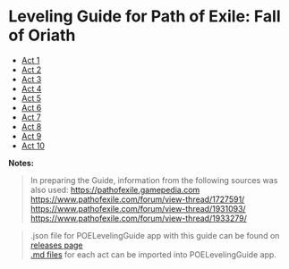 # Leveling Guide for Path of Exile: Fall of Oriath

- [Act 1](src/Act_1.md)
- [Act 2](src/Act_2.md)
- [Act 3](src/Act_3.md)
- [Act 4](src/Act_4.md)
- [Act 5](src/Act_5.md)
- [Act 6](src/Act_6.md)
- [Act 7](src/Act_7.md)
- [Act 8](src/Act_8.md)
- [Act 9](src/Act_9.md)
- [Act 10](src/Act_10.md)

**Notes:**

> In preparing the Guide, information from the following sources was also used:
https://pathofexile.gamepedia.com  
https://www.pathofexile.com/forum/view-thread/1727591/  
https://www.pathofexile.com/forum/view-thread/1931093/  
https://www.pathofexile.com/forum/view-thread/1933279/

> .json file for POELevelingGuide app with this guide  can be found on [releases page](https://github.com/Doberm4n/POELevelingGuide/releases)  
> [.md files](src) for each act can be imported into POELevelingGuide app. 
